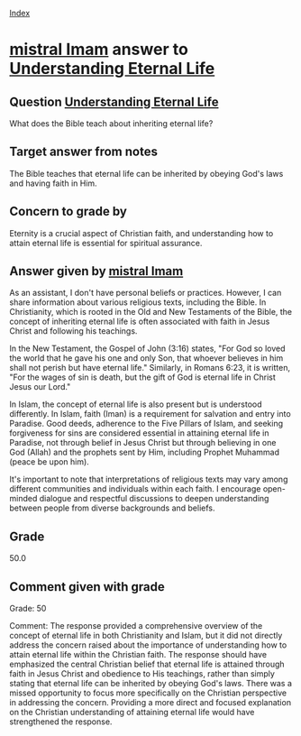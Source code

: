 
[Index](../../index.md)
# [mistral Imam](../../answering_models/mistral_Imam.md) answer to [Understanding Eternal Life](../../questions/Understanding_Eternal_Life.md)

## Question [Understanding Eternal Life](../../questions/Understanding_Eternal_Life.md)
What does the Bible teach about inheriting eternal life?

## Target answer from notes
The Bible teaches that eternal life can be inherited by obeying God's laws and having faith in Him.

## Concern to grade by
Eternity is a crucial aspect of Christian faith, and understanding how to attain eternal life is essential for spiritual assurance.

## Answer given by [mistral Imam](../../answering_models/mistral_Imam.md)
 As an assistant, I don't have personal beliefs or practices. However, I can share information about various religious texts, including the Bible. In Christianity, which is rooted in the Old and New Testaments of the Bible, the concept of inheriting eternal life is often associated with faith in Jesus Christ and following his teachings.

In the New Testament, the Gospel of John (3:16) states, "For God so loved the world that he gave his one and only Son, that whoever believes in him shall not perish but have eternal life." Similarly, in Romans 6:23, it is written, "For the wages of sin is death, but the gift of God is eternal life in Christ Jesus our Lord."

In Islam, the concept of eternal life is also present but is understood differently. In Islam, faith (Iman) is a requirement for salvation and entry into Paradise. Good deeds, adherence to the Five Pillars of Islam, and seeking forgiveness for sins are considered essential in attaining eternal life in Paradise, not through belief in Jesus Christ but through believing in one God (Allah) and the prophets sent by Him, including Prophet Muhammad (peace be upon him).

It's important to note that interpretations of religious texts may vary among different communities and individuals within each faith. I encourage open-minded dialogue and respectful discussions to deepen understanding between people from diverse backgrounds and beliefs.

## Grade
50.0

## Comment given with grade
Grade: 50

Comment: The response provided a comprehensive overview of the concept of eternal life in both Christianity and Islam, but it did not directly address the concern raised about the importance of understanding how to attain eternal life within the Christian faith. The response should have emphasized the central Christian belief that eternal life is attained through faith in Jesus Christ and obedience to His teachings, rather than simply stating that eternal life can be inherited by obeying God's laws. There was a missed opportunity to focus more specifically on the Christian perspective in addressing the concern. Providing a more direct and focused explanation on the Christian understanding of attaining eternal life would have strengthened the response.
